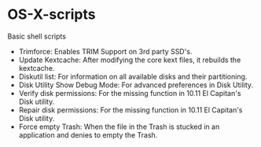 # OS-X-scripts
Basic shell scripts
- Trimforce: Enables TRIM Support on 3rd party SSD's.
- Update Kextcache: After modifying the core kext files, it rebuilds the kextcache.
- Diskutil list: For information on all available disks and their partitioning.
- Disk Utility Show Debug Mode: For advanced preferences in Disk Utility.
- Verify disk permissions: For the missing function in 10.11 El Capitan's Disk utility.
- Repair disk permissions: For the missing function in 10.11 El Capitan's Disk utility.
- Force empty Trash: When the file in the Trash is stucked in an application and denies to empty the Trash.

